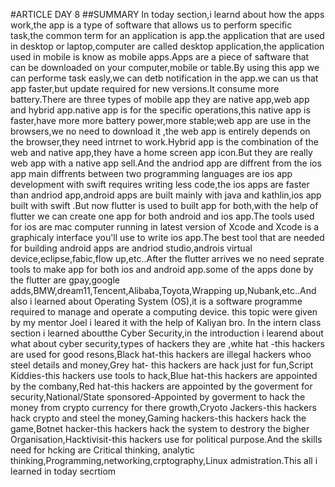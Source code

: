 #ARTICLE DAY 8
##SUMMARY
      In today section,i learnd about how the apps work,the app is a type of software that allows us to perform specific task,the common term for an 
application is app.the application that are used in desktop or laptop,computer are called desktop application,the application used in mobile is know 
as mobile apps.Apps are a piece of saftware that can be downloaded on your computer,mobile or table.By using this app we can performe task easly,we 
can detb notification in the app.we can us that app faster,but update required for new versions.It consume more battery.There are three types of 
mobile app they are native app,web app and hybrid app.native app is for the specific operations,this native app is faster,have more more battery 
power,more stable;web app are use in the browsers,we no need to download it ,the web app is entirely depends on the browser,they need intrnet to work.Hybrid app is the combination of the web and native app,they have a home screen app icon.But they are really web app with a native app sell.And the 
andriod app are diffrent from the ios app main diffrents between two programming languages are ios app development with swift requires writing less
code,the ios apps are faster than andriod app,android apps are built mainly with java and kathlin,ios app built with swift .But now flutter is used to
built app for both,with the help of flutter we can create one app for both android and ios app.The tools used for ios are mac computer running in 
latest version of Xcode and Xcode is a graphicaly interface you'll use to write ios app.The best tool that are needed for building android apps are
 andriod studio,androis virtual device,eclipse,fabic,flow up,etc..After the flutter arrives we no need seprate tools to make app for both ios and 
android app.some of the apps done by the flutter are gpay,google adds,BMW,dream11,Tencent,Alibaba,Toyota,Wrapping up,Nubank,etc..And also i learned 
about Operating System (OS),it is a software programme required to manage and operate a computing device. this topic were given by my mentor Joel i
leared it with the help of Kaliyan bro.
                In the intern class section i learned aboutthe Cyber Security,in the introduction i learend about what about cyber security,types of
hackers they are ,white hat -this hackers are used for good resons,Black hat-this hackers are illegal hackers whoo steel details and money,Grey hat-
this hackers are hack just for fun,Script Kiddies-this hackers use tools to hack,Blue hat-this hackers are appointed by the combany,Red hat-this
hackers are appointed by the goverment  for security,National/State sponsored-Appointed by goverment to hack the money from crypto currency for there 
growth,Cryoto Jackers-this hackers hack crypto and steel the money,Gaming hackers-this hackers hack the game,Botnet hacker-this hackers hack the 
system to destrory the bigher Organisation,Hacktivisit-this hackers use for political purpose.And the skills need for hcking are Critical thinking,
analytic thinking,Programming,networking,crptography,Linux admistration.This all i learned in today secrtiom
